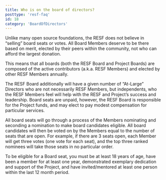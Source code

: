 ```yaml
---
title: Who is on the board of directors?
posttype: 'resf-faq'
id: 18
category: 'BoardOfDirectors'
---
```


Unlike many open source foundations, the RESF does not believe in “selling” board seats or votes. All Board Members deserve to be there based on merit, elected by their peers within the community, not who can afford the largest donation.

This means that all boards (both the RESF Board and Project Boards) are composed of the active contributors (a.k.a. RESF Members) and elected by other RESF Members annually.

The RESF Board additionally will have a given number of “At-Large” Directors who are not necessarily RESF Members, but independents, who the RESF Members feel will help with the RESF and Project’s success and leadership. Board seats are unpaid, however, the RESF Board is responsible for the Project funds, and may elect to pay modest compensation for particular services.

All board seats will go through a process of the Members nominating and seconding a nomination to make board candidates eligible. All board candidates will then be voted on by the Members equal to the number of seats that are open. For example, if there are 3 seats open, each Member will get three votes (one vote for each seat), and the top three ranked nominees will take those seats in no particular order.

To be eligible for a Board seat, you must be at least 18 years of age, have been a member for at least one year, demonstrated exemplary dedication and support of the Project, and have invited/mentored at least one person within the last 12 month period.
